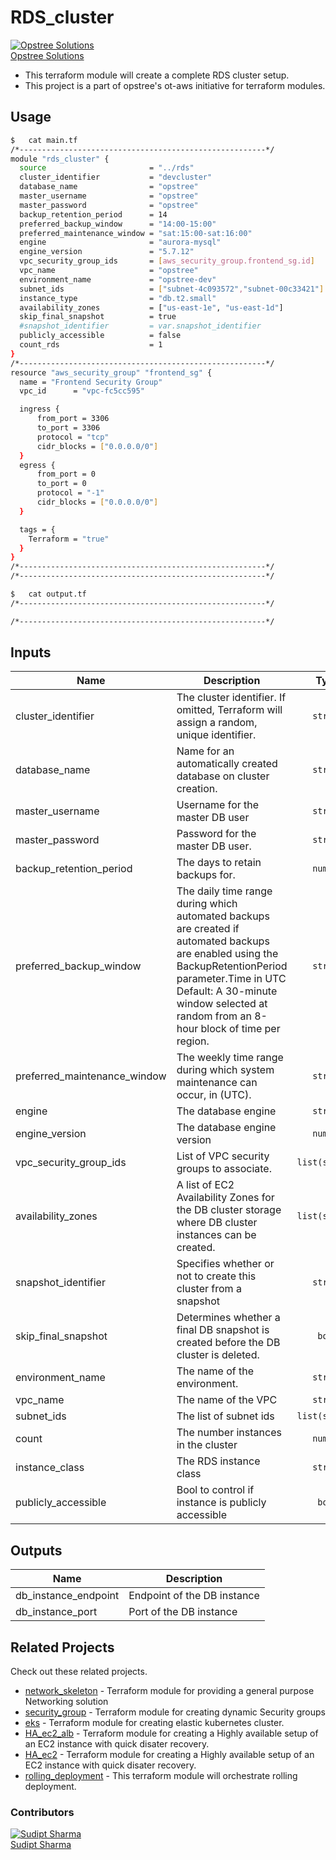 # RDS_cluster

[![Opstree Solutions][opstree_avatar]][opstree_homepage]<br/>[Opstree Solutions][opstree_homepage] 

  [opstree_homepage]: https://opstree.github.io/
  [opstree_avatar]: https://img.cloudposse.com/150x150/https://github.com/opstree.png

- This terraform module will create a complete RDS cluster setup.
- This project is a part of opstree's ot-aws initiative for terraform modules.

## Usage

```sh
$   cat main.tf
/*-------------------------------------------------------*/
module "rds_cluster" {
  source                       = "../rds"
  cluster_identifier           = "devcluster"
  database_name                = "opstree"
  master_username              = "opstree"
  master_password              = "opstree"
  backup_retention_period      = 14
  preferred_backup_window      = "14:00-15:00"
  preferred_maintenance_window = "sat:15:00-sat:16:00"
  engine                       = "aurora-mysql"
  engine_version               = "5.7.12"
  vpc_security_group_ids       = [aws_security_group.frontend_sg.id]
  vpc_name                     = "opstree"
  environment_name             = "opstree-dev"
  subnet_ids                   = ["subnet-4c093572","subnet-00c33421"]
  instance_type                = "db.t2.small"
  availability_zones           = ["us-east-1e", "us-east-1d"]
  skip_final_snapshot          = true
  #snapshot_identifier         = var.snapshot_identifier
  publicly_accessible          = false
  count_rds                    = 1
}
/*-------------------------------------------------------*/
resource "aws_security_group" "frontend_sg" {
  name = "Frontend Security Group"
  vpc_id      = "vpc-fc5cc595"

  ingress {
      from_port = 3306
      to_port = 3306
      protocol = "tcp"
      cidr_blocks = ["0.0.0.0/0"]
  }
  egress {
      from_port = 0
      to_port = 0
      protocol = "-1"
      cidr_blocks = ["0.0.0.0/0"]
  }

  tags = {
    Terraform = "true"
  }
}
/*-------------------------------------------------------*/
/*-------------------------------------------------------*/
```

```sh
$   cat output.tf
/*-------------------------------------------------------*/

/*-------------------------------------------------------*/
```
## Inputs

| Name | Description | Type | Default | Required |
|------|-------------|:----:|:-----:|:-----:|
| cluster_identifier | The cluster identifier. If omitted, Terraform will assign a random, unique identifier. | `string` | `null` | no |
| database_name | Name for an automatically created database on cluster creation. | `string` | `null` | no |
| master_username | Username for the master DB user | `string` | `null` | yes |
| master_password | Password for the master DB user. | `string` | `null` | yes |
| backup_retention_period | The days to retain backups for. | `number` | `1` | no |
| preferred_backup_window | The daily time range during which automated backups are created if automated backups are enabled using the BackupRetentionPeriod parameter.Time in UTC Default: A 30-minute window selected at random from an 8-hour block of time per region. | `string` | `null` | yes |
| preferred_maintenance_window | The weekly time range during which system maintenance can occur, in (UTC). | `string` | `null` | yes |
| engine | The database engine | `string` | `null` | yes |
| engine_version | The database engine version | `number` | `null` | yes |
| vpc_security_group_ids | List of VPC security groups to associate. | `list(string)` | `null` | yes |
| availability_zones | A list of EC2 Availability Zones for the DB cluster storage where DB cluster instances can be created. | `list(string)` | `null` | no |
| snapshot_identifier | Specifies whether or not to create this cluster from a snapshot | `string` | `null` | no |
| skip_final_snapshot  | Determines whether a final DB snapshot is created before the DB cluster is deleted. |`bool` | `true` | no |
| environment_name | The name of the environment. | `string` | `null` | yes |
| vpc_name | The name of the VPC | `string` | `null` | no
| subnet_ids | The list of subnet ids | `list(string)` | `null` | yes |
| count | The number instances in the cluster | `number` | `null` | yes |
| instance_class | The RDS instance class | `string` | `null` | yes |
| publicly_accessible | Bool to control if instance is publicly accessible | `bool` | `false` | no |



## Outputs

| Name | Description |
|------|-------------|
| db_instance_endpoint | Endpoint of the DB instance |
| db_instance_port | Port of the DB instance |


## Related Projects

Check out these related projects.

- [network_skeleton](https://gitlab.com/ot-aws/terrafrom_v0.12.21/network_skeleton) - Terraform module for providing a general purpose Networking solution
- [security_group](https://gitlab.com/ot-aws/terrafrom_v0.12.21/security_group) - Terraform module for creating dynamic Security groups
- [eks](https://gitlab.com/ot-aws/terrafrom_v0.12.21/eks) - Terraform module for creating elastic kubernetes cluster.
- [HA_ec2_alb](https://gitlab.com/ot-aws/terrafrom_v0.12.21/ha_ec2_alb.git) - Terraform module for creating a Highly available setup of an EC2 instance with quick disater recovery.
- [HA_ec2](https://gitlab.com/ot-aws/terrafrom_v0.12.21/ha_ec2.git) - Terraform module for creating a Highly available setup of an EC2 instance with quick disater recovery.
- [rolling_deployment](https://gitlab.com/ot-aws/terrafrom_v0.12.21/rolling_deployment.git) - This terraform module will orchestrate rolling deployment.

### Contributors

[![Sudipt Sharma][sudipt_avatar]][sudipt_homepage]<br/>[Sudipt Sharma][sudipt_homepage] 

  [sudipt_homepage]: https://github.com/iamsudipt
  [sudipt_avatar]: https://img.cloudposse.com/75x75/https://github.com/iamsudipt.png
